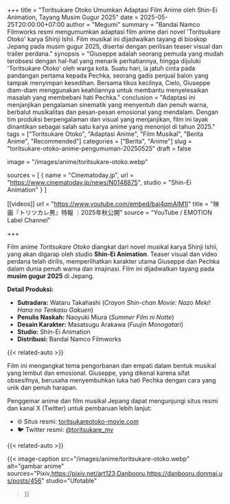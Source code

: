 +++
title = "Toritsukare Otoko Umumkan Adaptasi Film Anime oleh Shin-Ei Animation, Tayang Musim Gugur 2025"
date = 2025-05-25T20:00:00+07:00
author = "Megumi"
summary = "Bandai Namco Filmworks resmi mengumumkan adaptasi film anime dari novel 'Toritsukare Otoko' karya Shinji Ishii. Film musikal ini dijadwalkan tayang di bioskop Jepang pada musim gugur 2025, disertai dengan perilisan teaser visual dan trailer perdana."
synopsis = "Giuseppe adalah seorang pemuda yang mudah terobsesi dengan hal-hal yang menarik perhatiannya, hingga dijuluki 'Toritsukare Otoko' oleh warga kota. Suatu hari, ia jatuh cinta pada pandangan pertama kepada Pechka, seorang gadis penjual balon yang tampak menyimpan kesedihan. Bersama tikus kecilnya, Cielo, Giuseppe diam-diam menggunakan keahliannya untuk membantu menyelesaikan masalah yang membebani hati Pechka."
conclusion = "Adaptasi ini menjanjikan pengalaman sinematik yang menyentuh dan penuh warna, berbalut musikalitas dan pesan-pesan emosional yang mendalam. Dengan tim produksi berpengalaman dan visual yang menjanjikan, film ini layak dinantikan sebagai salah satu karya anime yang menonjol di tahun 2025."
tags = ["Toritsukare Otoko", "Adaptasi Anime", "Film Musikal", "Berita Anime", "Recommended"]
categories = ["Berita", "Anime"]
slug = "toritsukare-otoko-anime-pengumuman-20250525" 
draft = false

image = "/images/anime/toritsukare-otoko.webp"

sources = [
  { name = "Cinematoday.jp", url = "https://www.cinematoday.jp/news/N0148875", studio = "Shin-Ei Animation" }
]

[[videos]]
url = "https://www.youtube.com/embed/baj4qmAIM1I"
title = "映画『トリツカレ男』特報 ｜2025年秋公開"
source = "YouTube / EMOTION Label Channel"

+++

Film anime *Toritsukare Otoko* diangkat dari novel musikal karya Shinji Ishii, yang akan digarap oleh studio **Shin-Ei Animation**. Teaser visual dan video perdana telah dirilis, memperlihatkan karakter utama Giuseppe dan Pechka dalam dunia penuh warna dan imajinasi. Film ini dijadwalkan tayang pada **musim gugur 2025** di Jepang.

**Detail Produksi:**

- **Sutradara:** Wataru Takahashi (*Crayon Shin-chan Movie: Nazo Meki! Hana no Tenkasu Gakuen*)
- **Penulis Naskah:** Naoyuki Miura (*Summer Film ni Notte*)
- **Desain Karakter:** Masatsugu Arakawa (*Fuujin Monogatari*)
- **Studio:** Shin-Ei Animation
- **Distribusi:** Bandai Namco Filmworks

{{< related-auto >}}

Film ini mengangkat tema pengorbanan dan empati dalam bentuk musikal yang lembut dan emosional. Giuseppe, yang dikenal karena sifat obsesifnya, berusaha menyembuhkan luka hati Pechka dengan cara yang unik dan penuh harapan.

Penggemar anime dan film musikal Jepang dapat mengunjungi situs resmi dan kanal X (Twitter) untuk pembaruan lebih lanjut:

- 🌐 Situs resmi: [toritsukareotoko-movie.com](https://toritsukareotoko-movie.com)
- 🐦 Twitter resmi: [@toritsukare_mv](https://twitter.com/toritsukare_mv)

{{< related-auto >}}
 
 {{< image-caption
  src="/images/anime/toritsukare-otoko.webp"
  alt="gambar anime"
  sources="Pixiv,https://pixiv.net/art123;Danbooru,https://danbooru.donmai.us/posts/456"
  studio="Ufotable"
>}}

